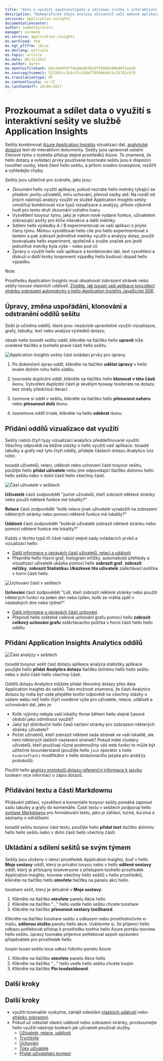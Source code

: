 ```yaml
---
title: "data o využití aaaInvestigate a sdílenou složku s interaktivní sešity ve službě Azure Application Insights | Microsoft docs"
description: "Demografické údaje analýzy uživatelů vaší webové aplikace."
services: application-insights
documentationcenter: 
author: numberbycolors
manager: carmonm
ms.service: application-insights
ms.workload: tbd
ms.tgt_pltfrm: ibiza
ms.devlang: multiple
ms.topic: article
ms.date: 06/12/2017
ms.author: bwren
ms.openlocfilehash: bdcebe0f97fdad0a0b301df5950dc09698f5a4dd
ms.sourcegitcommit: 523283cc1b3c37c428e77850964dc1c33742c5f0
ms.translationtype: MT
ms.contentlocale: cs-CZ
ms.lasthandoff: 10/06/2017
---
```

# <a name="investigate-and-share-usage-data-with-interactive-workbooks-in-application-insights"></a>Prozkoumat a sdílet data o využití s interaktivní sešity ve službě Application Insights

Sešity kombinovat [Azure Application Insights](app-insights-overview.md) vizualizaci dat, [analytické dotazy](app-insights-analytics.md)a text do interaktivní dokumenty. Sešity jsou upravovat ostatní členové týmu s toohello přístup stejné prostředků Azure. To znamená, že hello dotazy a ovládací prvky používané toocreate sešitu jsou k dispozici tooother osoby, které čtení hello sešitu, a přitom snadno tooexplore, rozšířit a vyhledejte chyby.

Sešity jsou užitečné pro scénáře, jako jsou:

* Zkoumání hello využití aplikace, pokud neznáte hello metriky týkající se předem: počtu uživatelů, míru uchování, převod sazby atd. Na rozdíl od jiných nástrojů analýzy využití ve službě Application Insights sešity umožňují kombinovat více typů vizualizace a analýzy, přitom výborně hodí pro tento druh zkoumání volného tvaru.
* Vysvětlení tooyour týmu, jaký je výkon nově vydané funkce, uživatelem zobrazující počty pro klíče interakce a další metriky.
* Sdílení hello výsledky A / B experimentovat ve vaší aplikaci s jinými členy týmu. Mohou vysvětlovat hello cíle pro hello experimentovat s textem a pak zobrazit jednotlivé metriky využití a analýzy dotaz, použít tooevaluate hello experiment, společně s zrušte značek pro jestli jednotlivé metriky byla výše - nebo pod cíl.
* Zprávy o využití hello vaší aplikace a kombinování dat, text vysvětlení a diskuzi o další kroky tooprevent výpadky hello budoucí dopad hello výpadku.

> [!NOTE]
> Prostředku Application Insights musí obsahovat zobrazení stránek nebo sešity toouse vlastních událostí. [Zjistěte, jak tooset vaší aplikace toocollect stránku zobrazení automaticky s hello Application Insights JavaScript SDK](app-insights-javascript.md).
> 
> 

## <a name="editing-rearranging-cloning-and-deleting-workbook-sections"></a>Úpravy, změna uspořádání, klonování a odstranění oddílů sešitu

Sešit je učiněna oddílů, které jsou: nezávisle upravitelné využití vizualizace, grafy, tabulky, text nebo analýza výsledků dotazu.

obsah hello tooedit sešitu oddíl, klikněte na tlačítko hello **upravit** níže uvedené tlačítko a toohello pravé části hello sešitu.

![Application Insights sešity část ovládací prvky pro úpravy](./media/app-insights-usage-workbooks/editing-controls.png)

1. Po dokončení úprav oddíl, klikněte na tlačítko **udělat úpravy** v hello levém dolním rohu hello oddílu.

2. toocreate duplicitní oddíl, klikněte na tlačítko hello **klonovat v této části** ikonu. Vytvoření duplicitní části je skvělým tooway tooiterate na dotazu bez ztráty předchozí iterací.

3. toomove si oddíl v sešitu, klikněte na tlačítko hello **přesunout nahoru** nebo **přesunout dolů** ikonu.

4. tooremove oddíl trvale, klikněte na hello **odebrat** ikonu.

## <a name="adding-usage-data-visualization-sections"></a>Přidání oddílů vizualizace dat využití

Sešity nabízí čtyři typy vizualizací analytics předdefinované využití. Všechny odpovědi na běžné otázky o hello využití vaší aplikace. tooadd tabulky a grafy než tyto čtyři oddíly, přidejte částech dotazu Analytics (viz níže).

tooadd uživatelů, relací, události nebo uchování části tooyour sešitu, použijte hello **přidat uživatele** nebo jiné odpovídající tlačítko dolnímu hello hello sešitu nebo v dolní části hello všechny části.

![Část uživatelé v sešitech](./media/app-insights-usage-workbooks/users-section.png)

**Uživatelé** části zodpovědět "počet uživatelů, kteří zobrazit některé stránky nebo použít některé funkce mé lokality?"

**Relace** části zodpovědět "kolik relace jinak uživatelé vynaložili na zobrazení některých stránky nebo pomocí některé funkce mé lokality?"

**Události** části zodpovědět "kolikrát uživatelé zobrazit některé stránku nebo pomocí některé funkce mé lokality?"

Každý z těchto typů tři části nabízí stejné sady ovládacích prvků a vizualizací hello:

* [Další informace o úpravách části uživatelů, relací a události](app-insights-usage-segmentation.md)
* Přepněte hello hlavní graf, histogram mřížky, automatické přehledy a vizualizací uživatelé ukázka pomocí hello **zobrazit graf**, **zobrazit mřížky**, **zobrazit Statistika**a **Ukázkové tito uživatelé** zaškrtávací políčka v horní části hello.

![Uchování části v sešitech](./media/app-insights-usage-workbooks/retention-section.png)

**Uchování** části zodpovědět "Lidí, kteří zobrazit některé stránky nebo použití některých funkcí na jeden den nebo týden, kolik se vrátila zpět v následných dne nebo týdne?"

* [Další informace o úpravách části uchování](app-insights-usage-retention.md)
* Přepnutí hello volitelné celkové uchování grafu pomocí hello **zobrazit celkový uchování grafu** zaškrtávacího políčka v horní části hello hello oddílu.

## <a name="adding-application-insights-analytics-sections"></a>Přidání Application Insights Analytics oddílů

![Část analýzy v sešitech](./media/app-insights-usage-workbooks/analytics-section.png)

tooadd tooyour sešit část dotazu aplikace analýza statistiky aplikace použijte hello **přidat Analytics dotazu** tlačítko dolnímu hello hello sešitu nebo v dolní části hello všechny části.

Oddílů dotazu Analytics můžete přidat libovolný dotazy přes data Application Insights do sešitů. Tato možnost znamená, že části Analytics dotazu by měla být vaše přejděte toofor odpovědi na všechny otázky o vašem webu než hello čtyři uvedené výše pro uživatele, relace, události a uchovávání dat, jako je:

* Kolik výjimky nebyla vaší lokality throw během hello stejné časové období jako odmítnout využití?
* Jaký byl distribuční hello časů načtení stránky pro zobrazení některých stránky uživatele?
* Počet uživatelů, kteří zobrazit některé sada stránek ve vaší lokalitě, ale není některých dalších nastavení stránek? Pokud máte clustery uživatelů, kteří používají různé podmnožiny váš web funkci to může být užitečné toounderstand (použijte hello `join` operátor s hello `kind=leftanti` modifikátor v hello dotazovacího jazyka pro analýzy protokolů).

Použití hello [analýzy protokolů dotazu referenční informace k jazyku](https://docs.loganalytics.io/) toolearn více informací o zápis dotazů.

## <a name="adding-text-and-markdown-sections"></a>Přidávání textu a části Markdownu

Přidávání záhlaví, vysvětlení a komentáře tooyour sešity pomáhá zapnout sadu tabulky a grafy do komentáře. Části textu v sešitech podporují hello [syntaxe Markdownu](https://daringfireball.net/projects/markdown/) pro formátování textu, jako je záhlaví, tučné, kurzíva a seznamy s odrážkami.

tooadd sešitu tooyour část textu, použijte hello **přidat text** tlačítko dolnímu hello hello sešitu nebo v dolní části hello všechny části.

## <a name="saving-and-sharing-workbooks-with-your-team"></a>Ukládání a sdílení sešitů se svým týmem

Sešity jsou uloženy v rámci prostředek Application Insights, buď v hello **Moje sestavy** oddíl, který je privátní tooyou nebo v hello **sdílené sestavy** oddíl, který je přístupný tooeveryone s přístupem toohello prostředek Application Insights. tooview všechny hello sešitů v hello prostředků, klikněte na tlačítko hello **otevřete** tlačítka na panelu akcí hello.

tooshare sešit, který je aktuálně v **Moje sestavy**:

1. Klikněte na tlačítko **otevřete** panelu Akce hello
2. Klikněte na tlačítko "..." hello vedle hello sešitu chcete tooshare
3. Klikněte na tlačítko **přesunout sestavy tooShared**.

Klikněte na tlačítko tooshare sešitu s odkazem nebo prostřednictvím e-mailu, **sdílenou složku** panelu hello akce. Uvědomte si, že příjemci hello odkazu potřebovat přístup k prostředku toothis hello Azure portálu tooview hello sešitu. úpravy toomake příjemce potřebovat aspoň oprávnění přispěvatele pro prostředek hello.

toopin tooan sešitu tooa odkaz řídicího panelu Azure:

1. Klikněte na tlačítko **otevřete** panelu Akce hello
2. Klikněte na tlačítko "..." hello vedle hello sešitu chcete toopin
3. Klikněte na tlačítko **Pin toodashboard**.

## <a name="next-steps"></a>Další kroky

## <a name="next-steps"></a>Další kroky
- využití tooenable vyskytne, zahájit odesílání [vlastních událostí](https://docs.microsoft.com/en-us/azure/application-insights/app-insights-api-custom-events-metrics#trackevent) nebo [stránky zobrazení](https://docs.microsoft.com/azure/application-insights/app-insights-api-custom-events-metrics#page-views).
- Pokud už odesílat vlastní události nebo zobrazení stránky, prozkoumejte hello využití nástroje toolearn jak uživatelé používat služby.
    - [Uživatelé, relace, události](app-insights-usage-segmentation.md)
    - [Trychtýře](usage-funnels.md)
    - [Uchování](app-insights-usage-retention.md)
    - [Toky uživatele](app-insights-usage-flows.md)
    - [Přidat uživatelský kontext](app-insights-usage-send-user-context.md)
    
